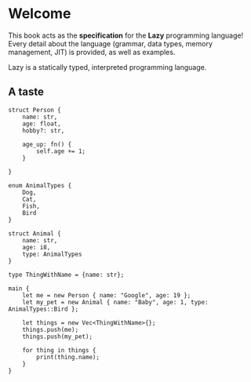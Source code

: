 # Welcome

This book acts as the **specification** for the **Lazy** programming language! Every detail about the language (grammar, data types, memory management, JIT) is provided, as well as examples. 

Lazy is a statically typed, interpreted programming language. 

## A taste

```
struct Person {
    name: str,
    age: float,
    hobby?: str,

    age_up: fn() {
        self.age += 1;
    }

}

enum AnimalTypes {
    Dog,
    Cat,
    Fish,
    Bird
}

struct Animal {
    name: str,
    age: i8,
    type: AnimalTypes
}

type ThingWithName = {name: str};

main {
    let me = new Person { name: "Google", age: 19 };
    let my_pet = new Animal { name: "Baby", age: 1, type: AnimalTypes::Bird };

    let things = new Vec<ThingWithName>{};
    things.push(me);
    things.push(my_pet);

    for thing in things {
        print(thing.name);
    }
}
```